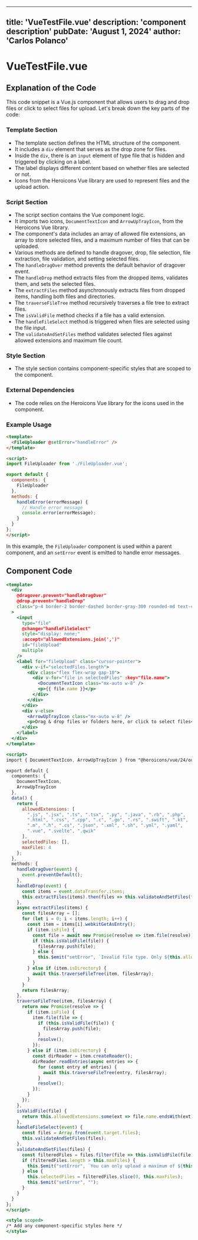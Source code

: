 ---
  title: 'VueTestFile.vue'
  description: 'component description'
  pubDate: 'August 1, 2024'
  author: 'Carlos Polanco'
  ---
  
  
  
  # VueTestFile.vue
  ## Explanation of the Code

This code snippet is a Vue.js component that allows users to drag and drop files or click to select files for upload. Let's break down the key parts of the code:

### Template Section
- The template section defines the HTML structure of the component.
- It includes a `div` element that serves as the drop zone for files.
- Inside the `div`, there is an `input` element of type file that is hidden and triggered by clicking on a label.
- The label displays different content based on whether files are selected or not.
- Icons from the Heroicons Vue library are used to represent files and the upload action.

### Script Section
- The script section contains the Vue component logic.
- It imports two icons, `DocumentTextIcon` and `ArrowUpTrayIcon`, from the Heroicons Vue library.
- The component's data includes an array of allowed file extensions, an array to store selected files, and a maximum number of files that can be uploaded.
- Various methods are defined to handle dragover, drop, file selection, file extraction, file validation, and setting selected files.
- The `handleDragOver` method prevents the default behavior of dragover event.
- The `handleDrop` method extracts files from the dropped items, validates them, and sets the selected files.
- The `extractFiles` method asynchronously extracts files from dropped items, handling both files and directories.
- The `traverseFileTree` method recursively traverses a file tree to extract files.
- The `isValidFile` method checks if a file has a valid extension.
- The `handleFileSelect` method is triggered when files are selected using the file input.
- The `validateAndSetFiles` method validates selected files against allowed extensions and maximum file count.

### Style Section
- The style section contains component-specific styles that are scoped to the component.

### External Dependencies
- The code relies on the Heroicons Vue library for the icons used in the component.

### Example Usage
```html
<template>
  <FileUploader @setError="handleError" />
</template>

<script>
import FileUploader from './FileUploader.vue';

export default {
  components: {
    FileUploader
  },
  methods: {
    handleError(errorMessage) {
      // Handle error message
      console.error(errorMessage);
    }
  }
};
</script>
```

In this example, the `FileUploader` component is used within a parent component, and an `setError` event is emitted to handle error messages.
  
  ## Component Code
  ```jsx
  <template>
    <div
      @dragover.prevent="handleDragOver"
      @drop.prevent="handleDrop"
      class="p-4 border-2 border-dashed border-gray-300 rounded-md text-center cursor-pointer mb-4 h-96 w-96 flex overflow-y-scroll items-center justify-center"
    >
      <input
        type="file"
        @change="handleFileSelect"
        style="display: none;"
        :accept="allowedExtensions.join(',')"
        id="fileUpload"
        multiple
      />
      <label for="fileUpload" class="cursor-pointer">
        <div v-if="selectedFiles.length">
          <div class="flex flex-wrap gap-10">
            <div v-for="file in selectedFiles" :key="file.name">
              <DocumentTextIcon class="mx-auto w-8" />
              <p>{{ file.name }}</p>
            </div>
          </div>
        </div>
        <div v-else>
          <ArrowUpTrayIcon class="mx-auto w-8" />
          <p>Drag & drop files or folders here, or click to select files</p>
        </div>
      </label>
    </div>
  </template>
  
  <script>
  import { DocumentTextIcon, ArrowUpTrayIcon } from "@heroicons/vue/24/outline";
  
  export default {
    components: {
      DocumentTextIcon,
      ArrowUpTrayIcon
    },
    data() {
      return {
        allowedExtensions: [
          ".js", ".jsx", ".ts", ".tsx", ".py", ".java", ".rb", ".php",
          ".html", ".css", ".cpp", ".c", ".go", ".rs", ".swift", ".kt",
          ".m", ".h", ".cs", ".json", ".xml", ".sh", ".yml", ".yaml",
          ".vue", ".svelte", ".qwik"
        ],
        selectedFiles: [],
        maxFiles: 4
      };
    },
    methods: {
      handleDragOver(event) {
        event.preventDefault();
      },
      handleDrop(event) {
        const items = event.dataTransfer.items;
        this.extractFiles(items).then(files => this.validateAndSetFiles(files));
      },
      async extractFiles(items) {
        const filesArray = [];
        for (let i = 0; i < items.length; i++) {
          const item = items[i].webkitGetAsEntry();
          if (item.isFile) {
            const file = await new Promise(resolve => item.file(resolve));
            if (this.isValidFile(file)) {
              filesArray.push(file);
            } else {
              this.$emit("setError", `Invalid file type. Only ${this.allowedExtensions.join(", ")} files are allowed.`);
            }
          } else if (item.isDirectory) {
            await this.traverseFileTree(item, filesArray);
          }
        }
        return filesArray;
      },
      traverseFileTree(item, filesArray) {
        return new Promise(resolve => {
          if (item.isFile) {
            item.file(file => {
              if (this.isValidFile(file)) {
                filesArray.push(file);
              }
              resolve();
            });
          } else if (item.isDirectory) {
            const dirReader = item.createReader();
            dirReader.readEntries(async entries => {
              for (const entry of entries) {
                await this.traverseFileTree(entry, filesArray);
              }
              resolve();
            });
          }
        });
      },
      isValidFile(file) {
        return this.allowedExtensions.some(ext => file.name.endsWith(ext));
      },
      handleFileSelect(event) {
        const files = Array.from(event.target.files);
        this.validateAndSetFiles(files);
      },
      validateAndSetFiles(files) {
        const filteredFiles = files.filter(file => this.isValidFile(file));
        if (filteredFiles.length > this.maxFiles) {
          this.$emit("setError", `You can only upload a maximum of ${this.maxFiles} files.`);
        } else {
          this.selectedFiles = filteredFiles.slice(0, this.maxFiles);
          this.$emit("setError", "");
        }
      }
    }
  };
  </script>
  
  <style scoped>
  /* Add any component-specific styles here */
  </style>
  ```
  